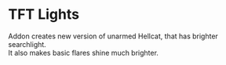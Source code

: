 # TFT Lights

Addon creates new version of unarmed Hellcat, that has brighter searchlight.<br/>
It also makes basic flares shine much brighter.
